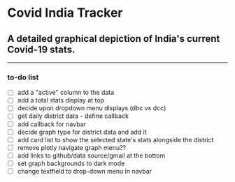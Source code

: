 # Covid India Tracker
 
## A detailed graphical depiction of India's current Covid-19 stats.
---
### to-do list
- [ ] add a "active" column to the data
- [ ] add a total stats display at top
- [ ] decide upon dropdown menu displays (dbc vs dcc)
- [ ] get daily district data - define callback
- [ ] add callback for navbar
- [ ] decide graph type for district data and add it
- [ ] add card list to show the selected state's stats alongside the district
- [ ] remove plotly navigate graph menu??
- [ ] add links to github/data source/gmail at the bottom
- [ ] set graph backgrounds to dark mode
- [ ] change textfield to drop-down menu in navbar
